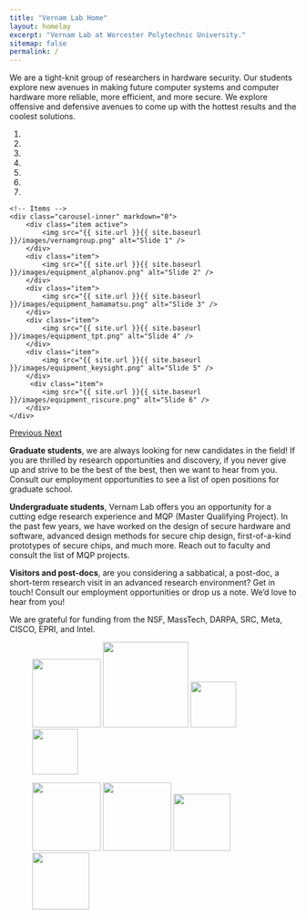 ```yaml
---
title: "Vernam Lab Home"
layout: homelay
excerpt: "Vernam Lab at Worcester Polytechnic University."
sitemap: false
permalink: /
---
```


We are a tight-knit group of researchers in hardware security. Our
students explore new avenues in making future computer systems and
computer hardware more reliable, more efficient, and more secure. We
explore offensive and defensive avenues to come up with the hottest
results and the coolest solutions.

<div markdown="0" id="carousel" class="carousel slide" data-ride="carousel" data-interval="4000" data-pause="hover" >
    <!-- Menu -->
    <ol class="carousel-indicators">
        <li data-target="#carousel" data-slide-to="0" class="active"></li>
        <li data-target="#carousel" data-slide-to="1"></li>
        <li data-target="#carousel" data-slide-to="2"></li>
        <li data-target="#carousel" data-slide-to="3"></li>
        <li data-target="#carousel" data-slide-to="4"></li>
        <li data-target="#carousel" data-slide-to="5"></li>
        <li data-target="#carousel" data-slide-to="6"></li>
    </ol>

    <!-- Items -->
    <div class="carousel-inner" markdown="0">
        <div class="item active">
            <img src="{{ site.url }}{{ site.baseurl }}/images/vernamgroup.png" alt="Slide 1" />
        </div>
        <div class="item">
            <img src="{{ site.url }}{{ site.baseurl }}/images/equipment_alphanov.png" alt="Slide 2" />
        </div>
        <div class="item">
            <img src="{{ site.url }}{{ site.baseurl }}/images/equipment_hamamatsu.png" alt="Slide 3" />
        </div>
        <div class="item">
            <img src="{{ site.url }}{{ site.baseurl }}/images/equipment_tpt.png" alt="Slide 4" />
        </div>
        <div class="item">
            <img src="{{ site.url }}{{ site.baseurl }}/images/equipment_keysight.png" alt="Slide 5" />
        </div>
         <div class="item">
            <img src="{{ site.url }}{{ site.baseurl }}/images/equipment_riscure.png" alt="Slide 6" />
        </div>
    </div>
  <a class="left carousel-control" href="#carousel" role="button" data-slide="prev">
    <span class="glyphicon glyphicon-chevron-left" aria-hidden="true"></span>
    <span class="sr-only">Previous</span>
  </a>
  <a class="right carousel-control" href="#carousel" role="button" data-slide="next">
    <span class="glyphicon glyphicon-chevron-right" aria-hidden="true"></span>
    <span class="sr-only">Next</span>
  </a>
</div>


**Graduate students**, we are always looking for new candidates in the
field! If you are thrilled by research opportunities and discovery, if
you never give up and strive to be the best of the best, then we want
to hear from you. Consult our employment opportunities to see a list
of open positions for graduate school.

**Undergraduate students**, Vernam Lab offers you an opportunity for a
cutting edge research experience and MQP (Master Qualifying
Project). In the past few years, we have worked on the design of
secure hardware and software, advanced design methods for secure chip
design, first-of-a-kind prototypes of secure chips, and much
more. Reach out to faculty and consult the list of MQP projects.

**Visitors and post-docs**, are you considering a sabbatical, a post-doc,
a short-term research visit in an advanced research environment? Get
in touch! Consult our employment opportunities or drop us a note. We’d
love to hear from you!

We are grateful for funding from the NSF, MassTech, DARPA, SRC, Meta, CISCO, EPRI, and Intel.

<figure class="fourth">
  <img src="{{ site.url }}{{ site.baseurl }}/images/logo_nsf.png" style="width: 120px">
  <img src="{{ site.url }}{{ site.baseurl }}/images/logo_masstech.png" style="width: 150px">
  <img src="{{ site.url }}{{ site.baseurl }}/images/logo_src.png" style="width: 80px">
  <img src="{{ site.url }}{{ site.baseurl }}/images/logo_cisco.png" style="width: 80px">
</figure>

<figure class="fourth">
  <img src="{{ site.url }}{{ site.baseurl }}/images/logo_darpa.png" style="width: 120px">
  <img src="{{ site.url }}{{ site.baseurl }}/images/logo_intel.png" style="width: 120px">
  <img src="{{ site.url }}{{ site.baseurl }}/images/logo_epri.png" style="width: 100px">
  <img src="{{ site.url }}{{ site.baseurl }}/images/logo_meta.png" style="width: 100px">
</figure>
